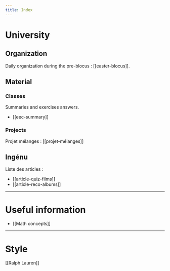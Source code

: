 ```yaml
---
title: Index
---
```


# University

## Organization

Daily organization during the pre-blocus : [[easter-blocus]].

## Material

### Classes

Summaries and exercises answers.

- [[eec-summary]]

### Projects

Projet mélanges : [[projet-mélanges]]

## Ingénu

Liste des articles :
- [[article-quiz-films]]
- [[article-reco-albums]]

---
# Useful information

- [[Math concepts]]

---

# Style

[[Ralph Lauren]]
